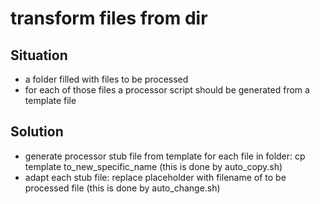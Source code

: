 # transform files from dir
## Situation
- a folder filled with files to be processed 
- for each of those files a processor script should be generated from a template file

## Solution
- generate processor stub file from template for each file in folder:
cp template to_new_specific_name
(this is done by auto_copy.sh)
- adapt each stub file:
replace placeholder with filename of to be processed file
(this is done by auto_change.sh)
